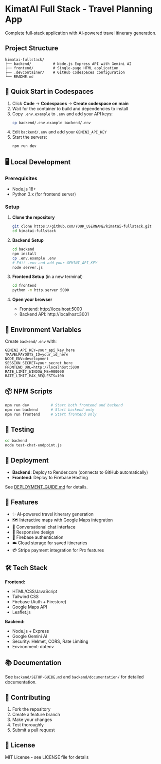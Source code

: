 # KimatAI Full Stack - Travel Planning App

Complete full-stack application with AI-powered travel itinerary generation.

## Project Structure

```
kimatai-fullstack/
├── backend/          # Node.js Express API with Gemini AI
├── frontend/         # Single-page HTML application
├── .devcontainer/    # GitHub Codespaces configuration
└── README.md
```

## 🚀 Quick Start in Codespaces

1. Click **Code** → **Codespaces** → **Create codespace on main**
2. Wait for the container to build and dependencies to install
3. Copy `.env.example` to `.env` and add your API keys:
   ```bash
   cp backend/.env.example backend/.env
   ```
4. Edit `backend/.env` and add your `GEMINI_API_KEY`
5. Start the servers:
   ```bash
   npm run dev
   ```

## 🖥️ Local Development

### Prerequisites
- Node.js 18+ 
- Python 3.x (for frontend server)

### Setup

1. **Clone the repository**
   ```bash
   git clone https://github.com/YOUR_USERNAME/kimatai-fullstack.git
   cd kimatai-fullstack
   ```

2. **Backend Setup**
   ```bash
   cd backend
   npm install
   cp .env.example .env
   # Edit .env and add your GEMINI_API_KEY
   node server.js
   ```

3. **Frontend Setup** (in a new terminal)
   ```bash
   cd frontend
   python -m http.server 5000
   ```

4. **Open your browser**
   - Frontend: http://localhost:5000
   - Backend API: http://localhost:3001

## 🔑 Environment Variables

Create `backend/.env` with:

```env
GEMINI_API_KEY=your_api_key_here
TRAVELPAYOUTS_ID=your_id_here
NODE_ENV=development
SESSION_SECRET=your_secret_here
FRONTEND_URL=http://localhost:5000
RATE_LIMIT_WINDOW_MS=900000
RATE_LIMIT_MAX_REQUESTS=100
```

## 📦 NPM Scripts

```bash
npm run dev          # Start both frontend and backend
npm run backend      # Start backend only
npm run frontend     # Start frontend only
```

## 🧪 Testing

```bash
cd backend
node test-chat-endpoint.js
```

## 🚢 Deployment

- **Backend**: Deploy to Render.com (connects to GitHub automatically)
- **Frontend**: Deploy to Firebase Hosting

See [DEPLOYMENT_GUIDE.md](backend/documentation/DEPLOYMENT_GUIDE.md) for details.

## 📝 Features

- ✨ AI-powered travel itinerary generation
- 🗺️ Interactive maps with Google Maps integration
- 💬 Conversational chat interface
- 📱 Responsive design
- 🔐 Firebase authentication
- ☁️ Cloud storage for saved itineraries
- 💳 Stripe payment integration for Pro features

## 🛠️ Tech Stack

**Frontend:**
- HTML/CSS/JavaScript
- Tailwind CSS
- Firebase (Auth + Firestore)
- Google Maps API
- Leaflet.js

**Backend:**
- Node.js + Express
- Google Gemini AI
- Security: Helmet, CORS, Rate Limiting
- Environment: dotenv

## 📚 Documentation

See `backend/SETUP-GUIDE.md` and `backend/documentation/` for detailed documentation.

## 🤝 Contributing

1. Fork the repository
2. Create a feature branch
3. Make your changes
4. Test thoroughly
5. Submit a pull request

## 📄 License

MIT License - see LICENSE file for details

